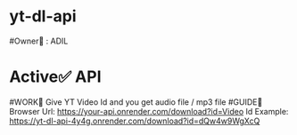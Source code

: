 # yt-dl-api
#Owner👑 : ADIL
# Active✅ API
#WORK🌌
Give YT Video Id and you get audio file / mp3 file
#GUIDE🚀
Browser Url: https://your-api.onrender.com/download?id=Video Id
Example: https://yt-dl-api-4y4g.onrender.com/download?id=dQw4w9WgXcQ
